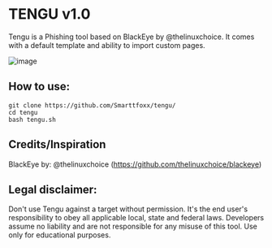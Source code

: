 # TENGU v1.0

Tengu is a Phishing tool based on BlackEye by @thelinuxchoice. It comes with a default template and ability to import custom pages.

![image](https://github.com/Smarttfoxx/tengu/assets/140526026/fff8cc33-c2a6-484a-9853-7f48fec71273)

## How to use:

```
git clone https://github.com/Smarttfoxx/tengu/
cd tengu
bash tengu.sh
```

## Credits/Inspiration
BlackEye by: @thelinuxchoice (https://github.com/thelinuxchoice/blackeye)

## Legal disclaimer:
Don't use Tengu against a target without permission. It's the end user's responsibility to obey all applicable local, state and federal laws. Developers assume no liability and are not responsible for any misuse of this tool. Use only for educational purposes.
